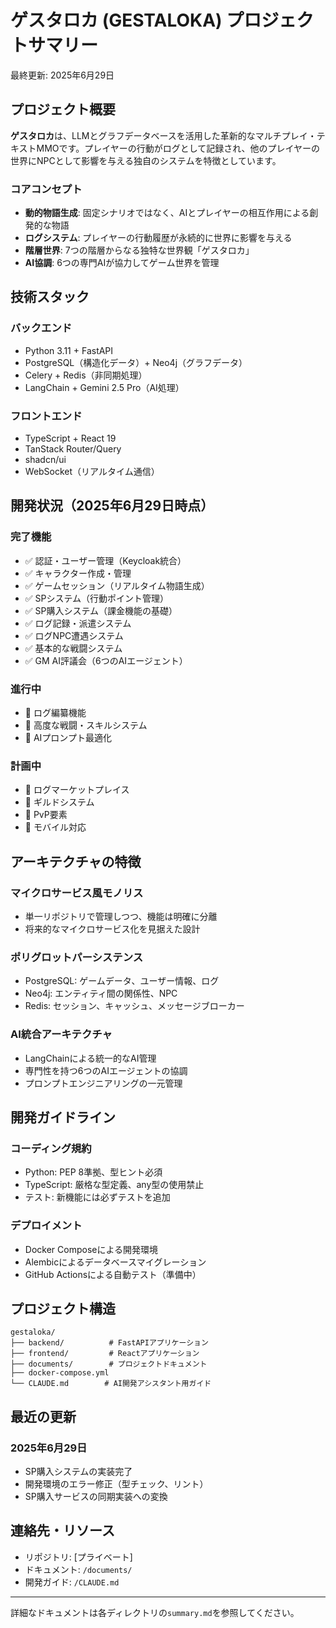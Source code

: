 # ゲスタロカ (GESTALOKA) プロジェクトサマリー

最終更新: 2025年6月29日

## プロジェクト概要

**ゲスタロカ**は、LLMとグラフデータベースを活用した革新的なマルチプレイ・テキストMMOです。プレイヤーの行動がログとして記録され、他のプレイヤーの世界にNPCとして影響を与える独自のシステムを特徴としています。

### コアコンセプト
- **動的物語生成**: 固定シナリオではなく、AIとプレイヤーの相互作用による創発的な物語
- **ログシステム**: プレイヤーの行動履歴が永続的に世界に影響を与える
- **階層世界**: 7つの階層からなる独特な世界観「ゲスタロカ」
- **AI協調**: 6つの専門AIが協力してゲーム世界を管理

## 技術スタック

### バックエンド
- Python 3.11 + FastAPI
- PostgreSQL（構造化データ）+ Neo4j（グラフデータ）
- Celery + Redis（非同期処理）
- LangChain + Gemini 2.5 Pro（AI処理）

### フロントエンド
- TypeScript + React 19
- TanStack Router/Query
- shadcn/ui
- WebSocket（リアルタイム通信）

## 開発状況（2025年6月29日時点）

### 完了機能
- ✅ 認証・ユーザー管理（Keycloak統合）
- ✅ キャラクター作成・管理
- ✅ ゲームセッション（リアルタイム物語生成）
- ✅ SPシステム（行動ポイント管理）
- ✅ SP購入システム（課金機能の基礎）
- ✅ ログ記録・派遣システム
- ✅ ログNPC遭遇システム
- ✅ 基本的な戦闘システム
- ✅ GM AI評議会（6つのAIエージェント）

### 進行中
- 🔄 ログ編纂機能
- 🔄 高度な戦闘・スキルシステム
- 🔄 AIプロンプト最適化

### 計画中
- 📅 ログマーケットプレイス
- 📅 ギルドシステム
- 📅 PvP要素
- 📅 モバイル対応

## アーキテクチャの特徴

### マイクロサービス風モノリス
- 単一リポジトリで管理しつつ、機能は明確に分離
- 将来的なマイクロサービス化を見据えた設計

### ポリグロットパーシステンス
- PostgreSQL: ゲームデータ、ユーザー情報、ログ
- Neo4j: エンティティ間の関係性、NPC
- Redis: セッション、キャッシュ、メッセージブローカー

### AI統合アーキテクチャ
- LangChainによる統一的なAI管理
- 専門性を持つ6つのAIエージェントの協調
- プロンプトエンジニアリングの一元管理

## 開発ガイドライン

### コーディング規約
- Python: PEP 8準拠、型ヒント必須
- TypeScript: 厳格な型定義、any型の使用禁止
- テスト: 新機能には必ずテストを追加

### デプロイメント
- Docker Composeによる開発環境
- Alembicによるデータベースマイグレーション
- GitHub Actionsによる自動テスト（準備中）

## プロジェクト構造

```
gestaloka/
├── backend/          # FastAPIアプリケーション
├── frontend/         # Reactアプリケーション
├── documents/        # プロジェクトドキュメント
├── docker-compose.yml
└── CLAUDE.md        # AI開発アシスタント用ガイド
```

## 最近の更新

### 2025年6月29日
- SP購入システムの実装完了
- 開発環境のエラー修正（型チェック、リント）
- SP購入サービスの同期実装への変換

## 連絡先・リソース

- リポジトリ: [プライベート]
- ドキュメント: `/documents/`
- 開発ガイド: `/CLAUDE.md`

---

詳細なドキュメントは各ディレクトリの`summary.md`を参照してください。